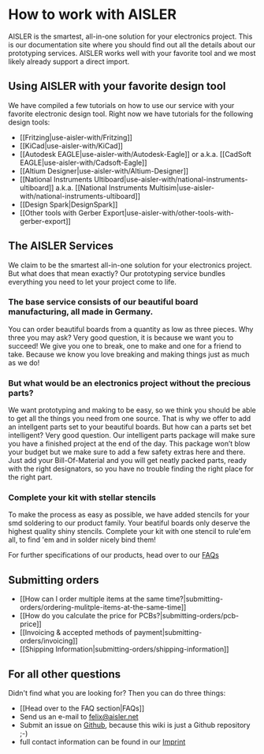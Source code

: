 # How to work with AISLER

AISLER is the smartest, all-in-one solution for your electronics project. This is our documentation site where you should find out all the details about our prototyping services. AISLER works well with your favorite tool and we most likely already support a direct import.

## Using AISLER with your favorite design tool
We have compiled a few tutorials on how to use our service with your favorite electronic design tool. Right now we have tutorials for the following design tools:

- [[Fritzing|use-aisler-with/Fritzing]]
- [[KiCad|use-aisler-with/KiCad]]
- [[Autodesk EAGLE|use-aisler-with/Autodesk-Eagle]] or a.k.a. [[CadSoft EAGLE|use-aisler-with/Cadsoft-Eagle]]
- [[Altium Designer|use-aisler-with/Altium-Designer]]
- [[National Instruments Ultiboard|use-aisler-with/national-instruments-ultiboard]] a.k.a. [[National Instruments Multisim|use-aisler-with/national-instruments-ultiboard]]
- [[Design Spark|DesignSpark]]
- [[Other tools with Gerber Export|use-aisler-with/other-tools-with-gerber-export]]

## The AISLER Services ##

We claim to be the smartest all-in-one solution for your electronics project. But what does that mean exactly?
Our prototyping service bundles everything you need to let your project come to life.

### The base service consists of our beautiful board manufacturing, all made in Germany. ###

You can order beautiful boards from a quantity as low as three pieces. Why three you may ask? Very good question, it is because we want you to succeed! We give you one to break, one to make and one for a friend to take. Because we know you love breaking and making things just as much as we do!

### But what would be an electronics project without the precious parts? ###

We want prototyping and making to be easy, so we think you should be able to get all the things you need from one source. That is why we offer to add an intellgent parts set to your beautiful boards. But how can a parts set bet intelligent? Very good question. Our intelligent parts package will make sure you have a finished project at the end of the day. This package won’t blow your budget but we make sure to add a few safety extras here and there. 
Just add your Bill-Of-Material and you will get neatly packed parts, ready with the right designators, so you have no trouble finding the right place for the right part.

### Complete your kit with stellar stencils ###

To make the process as easy as possible, we have added stencils for your smd soldering to our product family. Your beatiful boards only deserve the highest quality shiny stencils. Complete your kit with one stencil to rule'em all, to find 'em and in solder nicely bind them!

For further specifications of our products, head over to our [FAQs](https://go.aisler.net/wiki/FAQs)

## Submitting orders
- [[How can I order multiple items at the same time?|submitting-orders/ordering-mulitple-items-at-the-same-time]]
- [[How do you calculate the price for PCBs?|submitting-orders/pcb-price]]
- [[Invoicing & accepted methods of payment|submitting-orders/invoicing]]
- [[Shipping Information|submitting-orders/shipping-information]]



## For all other questions ##
Didn't find what you are looking for? Then you can do three things:

- [[Head over to the FAQ section|FAQs]]
- Send us an e-mail to [felix@aisler.net](mailto:felix@aisler.net)
- Submit an issue on [Github](https://github.com/AislerHQ/aisler-wiki), because this wiki is just a Github repository ;-)
- full contact information can be found in our [Imprint](https://aisler.net/about/imprint) 
